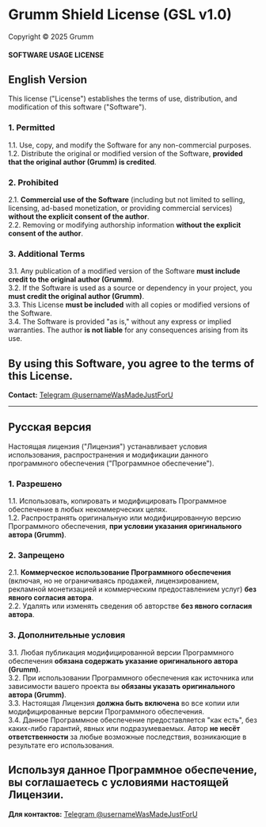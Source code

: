 # **Grumm Shield License (GSL v1.0)**  
Copyright © 2025 Grumm  

#### **SOFTWARE USAGE LICENSE**  

## English Version  

This license ("License") establishes the terms of use, distribution, and modification of this software ("Software").  

### **1. Permitted**  
1.1. Use, copy, and modify the Software for any non-commercial purposes.  
1.2. Distribute the original or modified version of the Software, **provided that the original author (Grumm) is credited**.  

### **2. Prohibited**  
2.1. **Commercial use of the Software** (including but not limited to selling, licensing, ad-based monetization, or providing commercial services) **without the explicit consent of the author**.  
2.2. Removing or modifying authorship information **without the explicit consent of the author**.  

### **3. Additional Terms**  
3.1. Any publication of a modified version of the Software **must include credit to the original author (Grumm)**.  
3.2. If the Software is used as a source or dependency in your project, you **must credit the original author (Grumm)**.  
3.3. This License **must be included** with all copies or modified versions of the Software.  
3.4. The Software is provided "as is," without any express or implied warranties. The author **is not liable** for any consequences arising from its use.  

## By using this Software, you agree to the terms of this License.  

**Contact:** [Telegram @usernameWasMadeJustForU](https://t.me/usernameWasMadeJustForU)  

---

## Русская версия  

Настоящая лицензия ("Лицензия") устанавливает условия использования, распространения и модификации данного программного обеспечения ("Программное обеспечение").  

### **1. Разрешено**  
1.1. Использовать, копировать и модифицировать Программное обеспечение в любых некоммерческих целях.  
1.2. Распространять оригинальную или модифицированную версию Программного обеспечения, **при условии указания оригинального автора (Grumm)**.  

### **2. Запрещено**  
2.1. **Коммерческое использование Программного обеспечения** (включая, но не ограничиваясь продажей, лицензированием, рекламной монетизацией и коммерческим предоставлением услуг) **без явного согласия автора**.  
2.2. Удалять или изменять сведения об авторстве **без явного согласия автора**.  

### **3. Дополнительные условия**  
3.1. Любая публикация модифицированной версии Программного обеспечения **обязана содержать указание оригинального автора (Grumm)**.  
3.2. При использовании Программного обеспечения как источника или зависимости вашего проекта вы **обязаны указать оригинального автора (Grumm)**.  
3.3. Настоящая Лицензия **должна быть включена** во все копии или модифицированные версии Программного обеспечения.  
3.4. Данное Программное обеспечение предоставляется "как есть", без каких-либо гарантий, явных или подразумеваемых. Автор **не несёт ответственности** за любые возможные последствия, возникающие в результате его использования.  

## Используя данное Программное обеспечение, вы соглашаетесь с условиями настоящей Лицензии.  

**Для контактов:** [Telegram @usernameWasMadeJustForU](https://t.me/usernameWasMadeJustForU)  
